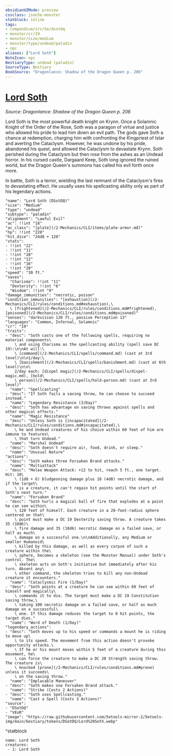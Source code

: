 ```yaml
---
obsidianUIMode: preview
cssclass: json5e-monster
statblock: inline
tags:
- compendium/src/5e/dsotdq
- monster/cr/19
- monster/size/medium
- monster/type/undead/paladin
- npc
aliases: ["Lord Soth"]
NoteIcon: npc
BestiaryType: undead (paladin)
SourceType: Bestiary
BookSource: "Dragonlance: Shadow of the Dragon Queen p. 206"
---
```

# [Lord Soth](2-Mechanics/CLI/bestiary/npc/lord-soth-dsotdq.md)
*Source: Dragonlance: Shadow of the Dragon Queen p. 206*  

Lord Soth is the most powerful death knight on Krynn. Once a Solamnic Knight of the Order of the Rose, Soth was a paragon of virtue and justice who allowed his pride to lead him down an evil path. The gods gave Soth a chance at redemption, charging him with confronting the Kingpriest of Istar and averting the Cataclysm. However, he was undone by his pride, abandoned his quest, and allowed the Cataclysm to devastate Krynn. Soth perished during the Cataclysm but then rose from the ashes as an Undead horror. In his cursed castle, Dargaard Keep, Soth long ignored the ruined world, but the Dragon Queen's summons has called his evil forth once more.

In battle, Soth is a terror, wielding the last remnant of the Cataclysm's fires to devastating effect. He usually uses his spellcasting ability only as part of his legendary actions.

```statblock
"name": "Lord Soth (DSotDQ)"
"size": "Medium"
"type": "undead"
"subtype": "paladin"
"alignment": "Lawful Evil"
"ac": !!int "18"
"ac_class": "[plate](/2-Mechanics/CLI/items/plate-armor.md)"
"hp": !!int "228"
"hit_dice": "24d8 + 120"
"stats":
- !!int "22"
- !!int "11"
- !!int "20"
- !!int "12"
- !!int "16"
- !!int "20"
"speed": "30 ft."
"saves":
  "Charisma": !!int "11"
  "Dexterity": !!int "6"
  "Wisdom": !!int "9"
"damage_immunities": "necrotic, poison"
"condition_immunities": "[exhaustion](/2-Mechanics/CLI/rules/conditions.md#exhaustion),\
  \ [frightened](/2-Mechanics/CLI/rules/conditions.md#frightened), [poisoned](/2-Mechanics/CLI/rules/conditions.md#poisoned)"
"senses": "darkvision 120 ft., passive Perception 13"
"languages": "Common, Infernal, Solamnic"
"cr": "19"
"traits":
- "desc": "Soth casts one of the following spells, requiring no material components\
    \ and using Charisma as the spellcasting ability (spell save DC 19):\n\nAt will:\
    \ [command](/2-Mechanics/CLI/spells/command.md) (cast at 3rd level)\n\n1/day:\
    \ [banishment](/2-Mechanics/CLI/spells/banishment.md) (cast at 6th level)\n\n\
    2/day each: [dispel magic](/2-Mechanics/CLI/spells/dispel-magic.md), [hold\
    \ person](/2-Mechanics/CLI/spells/hold-person.md) (cast at 3rd level)"
  "name": "Spellcasting"
- "desc": "If Soth fails a saving throw, he can choose to succeed instead."
  "name": "Legendary Resistance (3/Day)"
- "desc": "Soth has advantage on saving throws against spells and other magical effects."
  "name": "Magic Resistance"
- "desc": "Unless Soth is [incapacitated](/2-Mechanics/CLI/rules/conditions.md#incapacitated),\
    \ he and Undead creatures of his choice within 60 feet of him are immune to features\
    \ that turn Undead."
  "name": "Marshal Undead"
- "desc": "Soth doesn't require air, food, drink, or sleep."
  "name": "Unusual Nature"
"actions":
- "desc": "Soth makes three Forsaken Brand attacks."
  "name": "Multiattack"
- "desc": "Melee Weapon Attack: +12 to hit, reach 5 ft., one target. Hit: 10\
    \ (1d8 + 6) bludgeoning damage plus 18 (4d8) necrotic damage, and if the target\
    \ is a creature, it can't regain hit points until the start of Soth's next turn."
  "name": "Forsaken Brand"
- "desc": "Soth hurls a magical ball of fire that explodes at a point he can see within\
    \ 120 feet of himself. Each creature in a 20-foot-radius sphere centered on that\
    \ point must make a DC 19 Dexterity saving throw. A creature takes 35 (10d6)\
    \ fire damage and 35 (10d6) necrotic damage on a failed save, or half as much\
    \ damage on a successful one.\n\nAdditionally, any Medium or smaller Humanoid\
    \ killed by this damage, as well as every corpse of such a creature within the\
    \ sphere, becomes a skeleton (see the Monster Manual) under Soth's control. The\
    \ skeleton acts on Soth's initiative but immediately after his turn. Absent any\
    \ other command, the skeleton tries to kill any non-Undead creature it encounters."
  "name": "Cataclysmic Fire (1/Day)"
- "desc": "Soth points at a creature he can see within 60 feet of himself and magically\
    \ commands it to die. The target must make a DC 19 Constitution saving throw,\
    \ taking 100 necrotic damage on a failed save, or half as much damage on a successful\
    \ one. If this damage reduces the target to 0 hit points, the target dies."
  "name": "Word of Death (1/Day)"
"legendary_actions":
- "desc": "Soth moves up to his speed or commands a mount he is riding to move up\
    \ to its speed. The movement from this action doesn't provoke opportunity attacks.\
    \ If he or his mount moves within 5 feet of a creature during this movement, he\
    \ can force the creature to make a DC 20 Strength saving throw. The creature is\
    \ knocked [prone](/2-Mechanics/CLI/rules/conditions.md#prone) unless it succeeds\
    \ on the saving throw."
  "name": "Implacable Maneuver"
- "desc": "Soth makes one Forsaken Brand attack."
  "name": "Strike (Costs 2 Actions)"
- "desc": "Soth uses Spellcasting."
  "name": "Cast a Spell (Costs 3 Actions)"
"source":
- "DSotDQ"
- "VEoR"
"image": "https://raw.githubusercontent.com/5etools-mirror-2/5etools-img/main/bestiary/tokens/DSotDQ/Lord%20Soth.webp"
```
^statblock

```encounter-table
name: Lord Soth
creatures:
 - 1: Lord Soth
```